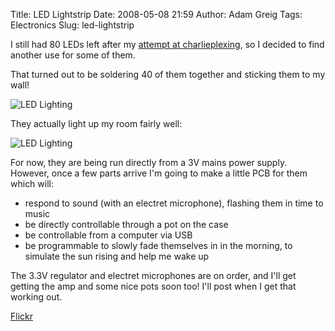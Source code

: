Title: LED Lightstrip
Date: 2008-05-08 21:59
Author: Adam Greig
Tags: Electronics
Slug: led-lightstrip

I still had 80 LEDs left after my [attempt at charlieplexing][], so I
decided to find another use for some of them.

That turned out to be soldering 40 of them together and sticking them to
my wall!

![LED Lighting](http://static.flickr.com/2200/2462585032_774bb81f31.jpg)

They actually light up my room fairly well:

![LED Lighting](http://static.flickr.com/3248/2461754643_96ffc6e47c.jpg)

For now, they are being run directly from a 3V mains power supply.
However, once a few parts arrive I'm going to make a little PCB for them
which will:

-   respond to sound (with an electret microphone), flashing them in
    time to music
-   be directly controllable through a pot on the case
-   be controllable from a computer via USB
-   be programmable to slowly fade themselves in in the morning, to
    simulate the sun rising and help me wake up

The 3.3V regulator and electret microphones are on order, and I'll get
getting the amp and some nice pots soon too! I'll post when I get that
working out.

[Flickr](http://www.flickr.com/photos/7320302@N07/2461754643/)

  [attempt at charlieplexing]: http://negativeacknowledge.com/2008/05/08/20-leds-5-pins-charlieplexing/
